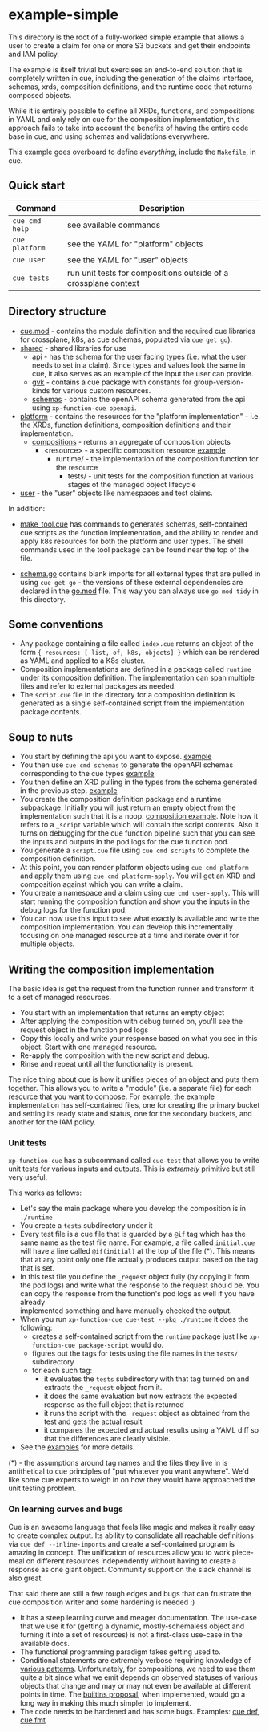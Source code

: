 # example-simple

This directory is the root of a fully-worked simple example that allows a user to create a
claim for one or more S3 buckets and get their endpoints and IAM policy.

The example is itself trivial but exercises an end-to-end solution that is
completely written in cue, including the generation of the claims interface, schemas, xrds, composition 
definitions, and the runtime code that returns composed objects.

While it is entirely possible to define all XRDs, functions, and compositions in YAML and only rely on cue
for the composition implementation, this approach fails to take into account the benefits of having
the entire code base in cue, and using schemas and validations everywhere.

This example goes overboard to define _everything_, include the `Makefile`, in cue.

## Quick start

| Command        | Description                                                     |
|----------------|-----------------------------------------------------------------|
| `cue cmd help` | see available commands                                          |
| `cue platform` | see the YAML for "platform" objects                             |
| `cue user`     | see the YAML for "user" objects                                 |
| `cue tests`    | run unit tests for compositions outside of a crossplane context | 

## Directory structure

* [cue.mod](cue.mod/) - contains the module definition and the required cue libraries for crossplane, k8s, as cue
  schemas, populated via `cue get go`).
* [shared](shared/) - shared libraries for use
  * [api](shared/api/) - has the schema for the user facing types (i.e. what the user needs to set in a claim). Since types
  and values look the same in cue, it also serves as an example of the input the user can provide.
  * [gvk](shared/gvk/) - contains a cue package with constants for group-version-kinds for various custom resources.
  * [schemas](shared/schemas) - contains the openAPI schema generated from the api using `xp-function-cue openapi`.
* [platform](platform/) - contains the resources for the "platform implementation" - i.e. the XRDs, function definitions,
  composition definitions and their implementation.
    * [compositions](platform/compositions/) - returns an aggregate of composition objects
      * &lt;resource&gt; - a specific composition resource [example](platform/compositions/xs3bucket/)
        * runtime/ - the implementation of the composition function for the resource 
          * tests/ - unit tests for the composition function at various stages of the managed object lifecycle 
* [user](user/) - the "user" objects like namespaces and test claims.

In addition:

* [make_tool.cue](make_tool.cue) has commands to generates schemas, self-contained cue scripts as the function
implementation, and the ability to render and apply k8s resources for both the platform and user types. The shell 
commands used in the tool package can be found near the top of the file.

* [schema.go](schema.go) contains blank imports for all external types that are pulled in using `cue get go` - the versions of these
  external dependencies are declared in the [go.mod](go.mod) file. This way you can always use `go mod tidy` in this
  directory.

## Some conventions

* Any package containing a file called `index.cue` returns an object of the form `{ resources: [ list, of, k8s, objects] }`
  which can be rendered as YAML and applied to a K8s cluster.
* Composition implementations are defined in a package called `runtime` under its composition definition. The implementation
  can span multiple files and refer to external packages as needed.
* The `script.cue` file in the directory for a composition definition is generated as a single self-contained script from
  the implementation package contents.

## Soup to nuts

* You start by defining the api you want to expose. [example](api/s3bucket.cue)
* You then use `cue cmd schemas` to generate the openAPI schemas corresponding to the cue types [example](shared/schemas/schemas.cue)
* You then define an XRD pulling in the types from the schema generated in the previous step. [example](platform/xrds.cue)
* You create the composition definition package and a runtime subpackage. 
  Initially you will just return an empty object from the implementation such that it is a noop. 
  [composition example](platform/compositions/xs3bucket/composition.cue). Note how it refers to a `_script` variable which will contain the script contents.
  Also it turns on debugging for the cue function pipeline such that you can see the inputs and outputs in the pod 
  logs for the cue function pod.
* You generate a `script.cue` file using `cue cmd scripts` to complete the composition definition.
* At this point, you can render platform objects using `cue cmd platform` and apply them using `cue cmd platform-apply`.
  You will get an XRD and composition against which you can write a claim.
* You create a namespace and a claim using `cue cmd user-apply`. 
  This will start running the composition function and show you the inputs in the debug logs for the function pod.
* You can now use this input to see what exactly is available and write the composition implementation.
  You can develop this incrementally focusing on one managed resource at a time and iterate over it for multiple objects.

## Writing the composition implementation

The basic idea is get the request from the function runner and transform it to a set of managed resources.

* You start with an implementation that returns an empty object
* After applying the composition with debug turned on, you'll see the request object in the function pod logs
* Copy this locally and write your response based on what you see in this object. Start with one managed resource.
* Re-apply the composition with the new script and debug. 
* Rinse and repeat until all the functionality is present.

The nice thing about cue is how it unifies pieces of an object and puts them together.
This allows you to write a "module" (i.e. a separate file) for each resource that you want to compose. 
For example, the example implementation has self-contained files, one for creating the primary bucket and setting its 
ready state and status, one for the secondary buckets, and another for the IAM policy.

### Unit tests

`xp-function-cue` has a subcommand called `cue-test` that allows you to write unit tests for various inputs and outputs.
This is _extremely_ primitive but still very useful. 

This works as follows:

* Let's say the main package where you develop the composition is in `./runtime`
* You create a `tests` subdirectory under it
* Every test file is a cue file that is guarded by a `@if` tag which has the same name as the test file name. For example,
  a file called `initial.cue` will have a line called `@if(initial)` at the top of the file (*).
  This means that at any point only one file actually produces output based on the tag that is set.
* In this test file you define the `_request` object fully (by copying it from the pod logs) and write what the
  response to the request should be. You can copy the response from the function's pod logs as well if you have already  
  implemented something and have manually checked the output.
* When you run `xp-function-cue cue-test --pkg ./runtime` it does the following:
  * creates a self-contained script from the `runtime` package just like `xp-function-cue package-script` would do.
  * figures out the tags for tests using the file names in the `tests/` subdirectory
  * for each such tag:
    * it evaluates the `tests` subdirectory with that tag turned on and extracts the `_request` object from it.
    * it does the same evaluation but now extracts the expected response as the full object that is returned
    * it runs the script with the `_request` object as obtained from the test and gets the actual result
    * it compares the expected and actual results using a YAML diff so that the differences are clearly visible.
* See the [examples](./platform/compositions/xs3bucket/runtime/tests) for more details.

(*) - the assumptions around tag names and the files they live in is antithetical to cue principles of "put whatever
you want anywhere". We'd like some cue experts to weigh in on how they would have approached the unit testing problem.

### On learning curves and bugs

Cue is an awesome language that feels like magic and makes it really easy to create complex output. Its ability
to consolidate all reachable definitions via `cue def --inline-imports` and create a sef-contained program is
amazing in concept. The unification of resources allow you to work piece-meal on different resources independently
without having to create a response as one giant object. Community support on the slack channel is also great.

That said there are still a few rough edges and bugs that can frustrate the cue composition writer and some hardening
is needed  :)

* It has a steep learning curve and meager documentation. The use-case that we use it for (getting a dynamic,
  mostly-schemaless object and turning it into a set of resources) is not a first-class use-case in the available docs.
* The functional programming paradigm takes getting used to.
* Conditional statements are extremely verbose requiring knowledge of [various patterns](https://cuetorials.com/patterns/).
  Unfortunately, for compositions, we need to use them quite a bit since what we emit depends on observed statuses of 
  various objects that change and may or may not even be available at different points in time.
  The [builtins proposal](https://github.com/cue-lang/cue/issues/943), when implemented, would go a long way in making 
  this much simpler to implement.
* The code needs to be hardened and has some bugs. Examples: [cue def](https://github.com/cue-lang/cue/issues/2648),
  [cue fmt](https://github.com/cue-lang/cue/issues/2646) 
